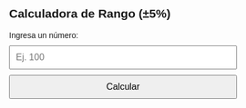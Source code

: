 <html lang="es">
<head>
  <meta charset="UTF-8">
  <title>Calculadora de Tolerancia ±5%</title>
  <meta name="viewport" content="width=device-width, initial-scale=1.0" />
  <style>
    body { font-family: sans-serif; padding: 20px; max-width: 400px; margin: auto; }
    input, button { width: 100%; padding: 10px; margin-top: 10px; font-size: 16px; }
    p { font-size: 18px; margin-top: 20px; }
  </style>
</head>
<body>
  <h2>Calculadora de Rango (±5%)</h2>
  <label>Ingresa un número:
    <input type="number" id="numero" placeholder="Ej. 100" />
  </label>
  <button onclick="calcular()">Calcular</button>
  <p id="resultado"></p>

  <script>
    function calcular() {
      const n = parseFloat(document.getElementById('numero').value);
      if (isNaN(n)) {
        document.getElementById('resultado').innerText = "Por favor, ingresa un número válido.";
        return;
      }
      const tolerancia = n * 0.05;
      const minimo = Math.round(n - tolerancia);
      const maximo = Math.round(n + tolerancia);
      document.getElementById('resultado').innerText = 
        `Valor Mínimo: ${minimo.toFixed(2)} <br> Valor Máximo: ${maximo.toFixed(2)} <br> Si la cantidad del TAG esta dentro de estos dos numeros, o e sigual a alguno de ellos,no debemos hacer ningun cambio :)`;
    }
  </script>
</body>
</html>
